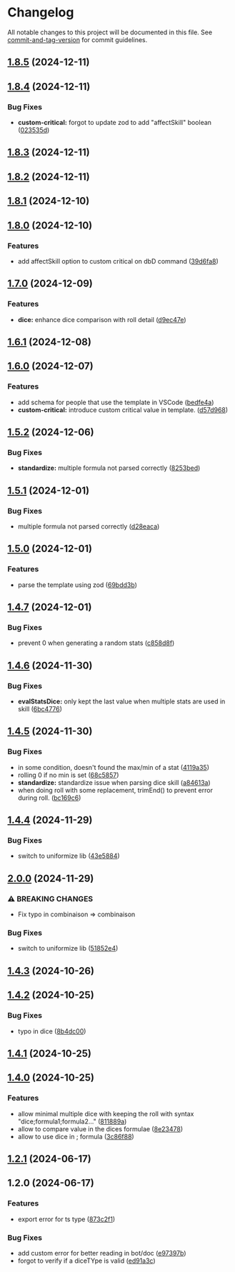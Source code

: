 # Changelog

All notable changes to this project will be documented in this file. See [commit-and-tag-version](https://github.com/absolute-version/commit-and-tag-version) for commit guidelines.

## [1.8.5](https://github.com/Dicelette/core/compare/v1.8.4...v1.8.5) (2024-12-11)

## [1.8.4](https://github.com/Dicelette/core/compare/v1.8.3...v1.8.4) (2024-12-11)


### Bug Fixes

* **custom-critical:** forgot to  update zod to add "affectSkill" boolean ([023535d](https://github.com/Dicelette/core/commit/023535d804d78c9a06d742d16ed3cde5022d65fa))

## [1.8.3](https://github.com/Dicelette/core/compare/v1.8.2...v1.8.3) (2024-12-11)

## [1.8.2](https://github.com/Dicelette/core/compare/v1.8.1...v1.8.2) (2024-12-11)

## [1.8.1](https://github.com/Dicelette/core/compare/v1.8.0...v1.8.1) (2024-12-10)

## [1.8.0](https://github.com/Dicelette/core/compare/v1.7.0...v1.8.0) (2024-12-10)


### Features

* add affectSkill option to custom critical on dbD command ([39d6fa8](https://github.com/Dicelette/core/commit/39d6fa8b28f84fda172b423e2e49f889b627ef6e))

## [1.7.0](https://github.com/Dicelette/core/compare/v1.6.0...v1.7.0) (2024-12-09)


### Features

* **dice:** enhance dice comparison with roll detail ([d9ec47e](https://github.com/Dicelette/core/commit/d9ec47ef113f900ae4a5f1d0cdbe4ade68c364ec))

## [1.6.1](https://github.com/Dicelette/core/compare/v1.6.0...v1.6.1) (2024-12-08)

## [1.6.0](https://github.com/Dicelette/core/compare/v1.5.2...v1.6.0) (2024-12-07)


### Features

* add schema for people that use the template in VSCode ([bedfe4a](https://github.com/Dicelette/core/commit/bedfe4a57242cc65076cada0cddd855b93eb5ced))
* **custom-critical:** introduce custom critical value in template. ([d57d968](https://github.com/Dicelette/core/commit/d57d96861d92a81cb096b73f4473ad0718c2c147))

## [1.5.2](https://github.com/Dicelette/core/compare/v1.5.1...v1.5.2) (2024-12-06)


### Bug Fixes

* **standardize:** multiple formula not parsed correctly ([8253bed](https://github.com/Dicelette/core/commit/8253bed46e1273187a1483b5d67a6ca44bcb22e7))

## [1.5.1](https://github.com/Dicelette/core/compare/v1.5.0...v1.5.1) (2024-12-01)


### Bug Fixes

* multiple formula not parsed correctly ([d28eaca](https://github.com/Dicelette/core/commit/d28eaca96d934f31e8fdeb4336f0146bc6e92d1f))

## [1.5.0](https://github.com/Dicelette/core/compare/v1.4.7...v1.5.0) (2024-12-01)


### Features

* parse the template using zod ([69bdd3b](https://github.com/Dicelette/core/commit/69bdd3bfb1caa29211dbd7117a4b088f7ca23fe3))

## [1.4.7](https://github.com/Dicelette/core/compare/v1.4.6...v1.4.7) (2024-12-01)


### Bug Fixes

* prevent 0 when generating a random stats ([c858d8f](https://github.com/Dicelette/core/commit/c858d8f9489fd63e5f9aa203ad95784fc99d2421))

## [1.4.6](https://github.com/Dicelette/core/compare/v1.4.5...v1.4.6) (2024-11-30)


### Bug Fixes

* **evalStatsDice:** only kept the last value when multiple stats are used in skill ([6bc4776](https://github.com/Dicelette/core/commit/6bc4776296934fe264aa85b861300c75a0ec3e76))

## [1.4.5](https://github.com/Dicelette/core/compare/v1.4.4...v1.4.5) (2024-11-30)


### Bug Fixes

* in some condition, doesn't found the max/min of a stat ([4119a35](https://github.com/Dicelette/core/commit/4119a35dbe84804197a4b83a4f6601758b778b9f))
* rolling 0 if no min is set ([68c5857](https://github.com/Dicelette/core/commit/68c58570babcbc83b5774accf25fdbcc91e0a461))
* **standardize:** standardize issue when parsing dice skill ([a84613a](https://github.com/Dicelette/core/commit/a84613aa5ae46f133e9e8d0b22116169b0009eb6))
* when doing roll with some replacement, trimEnd() to prevent error during roll. ([bc169c6](https://github.com/Dicelette/core/commit/bc169c6d4ec61bcf689aa1ffbcb00c578346657f))

## [1.4.4](https://github.com/Dicelette/core/compare/v1.4.3...v1.4.4) (2024-11-29)


### Bug Fixes

* switch to uniformize lib ([43e5884](https://github.com/Dicelette/core/commit/43e58840a7bd90e52281d6268f67542e637b7ec2))

## [2.0.0](https://github.com/Dicelette/core/compare/v1.4.3...v2.0.0) (2024-11-29)


### ⚠ BREAKING CHANGES

* Fix typo in combinaison ⇒ combinaison

### Bug Fixes

* switch to uniformize lib ([51852e4](https://github.com/Dicelette/core/commit/51852e428f0ff518141dea6ba8ee2ab4f6583514))

## [1.4.3](https://github.com/Dicelette/core/compare/v1.4.2...v1.4.3) (2024-10-26)

## [1.4.2](https://github.com/Dicelette/core/compare/v1.4.1...v1.4.2) (2024-10-25)


### Bug Fixes

* typo in dice ([8b4dc00](https://github.com/Dicelette/core/commit/8b4dc00717c9b6ea0c2689b29c144642738ba7c3))

## [1.4.1](https://github.com/Dicelette/core/compare/v1.4.0...v1.4.1) (2024-10-25)

## [1.4.0](https://github.com/Dicelette/core/compare/v1.2.1...v1.4.0) (2024-10-25)


### Features

* allow minimal multiple dice with keeping the roll with syntax "dice;formula1;formula2..." ([811889a](https://github.com/Dicelette/core/commit/811889a15b961d34debe3e58d2d7c226c3e719fa))
* allow to compare value in the dices formulae ([8e23478](https://github.com/Dicelette/core/commit/8e23478492879600f4e01fff7f4ba771c92033c3))
* allow to use dice in ; formula ([3c86f88](https://github.com/Dicelette/core/commit/3c86f88baf71fd3194b893b7648cd1e609f60b2d))

## [1.2.1](https://github.com/Dicelette/core/compare/v1.2.0...v1.2.1) (2024-06-17)

## 1.2.0 (2024-06-17)


### Features

* export error for ts type ([873c2f1](https://github.com/Dicelette/core/commit/873c2f172527d9d6b1f527e1fc87bb3e6c17ecf8))


### Bug Fixes

* add custom error for better reading in bot/doc ([e97397b](https://github.com/Dicelette/core/commit/e97397b2ed847536ef34b744f199fec69c455856))
* forgot to verify if a diceTYpe is valid ([ed91a3c](https://github.com/Dicelette/core/commit/ed91a3cf70fd89b5109c0a0082af70abf3b033ab))
